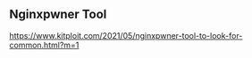 ## Nginxpwner Tool
https://www.kitploit.com/2021/05/nginxpwner-tool-to-look-for-common.html?m=1

## 
